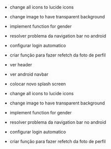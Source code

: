 
- change all icons to lucide icons

- change image to have transparent background

- implement function for gender

- resolver problema da navigation bar no android

- configurar login automatico

- criar função para fazer refetch da foto de perfil

- ver header

- ver android navbar

- colocar novo splash screen
- change all icons to lucide icons

- change image to have transparent background

- implement function for gender

- resolver problema da navigation bar no android

- configurar login automatico

- criar função para fazer refetch da foto de perfil
